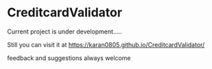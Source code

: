 # CreditcardValidator

Current project is under development.....

Still you can visit it at https://karan0805.github.io/CreditcardValidator/

feedback and suggestions always welcome 
